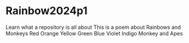 # Rainbow2024p1
Learn what a repository is all about
This is a poem about Rainbows and Monkeys
Red
Orange
Yellow
Green
Blue
Violet
Indigo
Monkey and Apes
